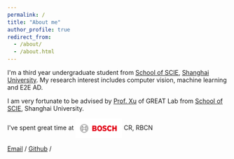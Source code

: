 ```yaml
---
permalink: /
title: "About me"
author_profile: true
redirect_from: 
  - /about/
  - /about.html
---
```


I'm a third year undergraduate student from [School of SCIE](https://scie.shu.edu.cn/), [Shanghai University](https://www.shu.edu.cn/). My research interest includes computer vision, machine learning and E2E AD.

I am very fortunate to be advised by [Prof. Xu](https://www.xjtlu.edu.cn/zh/about/people/leadership/professor-shugong-xu) of GREAT Lab from [School of SCIE](https://scie.shu.edu.cn/), Shanghai University.

I've spent great time at 
<img src="./images/bosch_research.png" style="height:45px; margin-bottom:2px; vertical-align:middle;"> CR, RBCN

[Email](cjh1031901072@outlook.com) / [Github](https://github.com/ChaiJohn) / 


